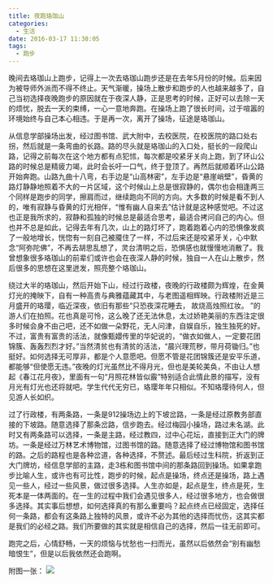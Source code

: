 ```yaml
---
title: 夜跑珞珈山
categories:
  - 生活
date: 2016-03-17 11:38:05
tags:
  - 跑步
---
```


晚间去珞珈山上跑步，记得上一次去珞珈山跑步还是在去年5月份的时候。后来因为被导师外派而不得不终止。天气渐暖，操场上散步和跑步的人也越来越多了，自己当初选择夜晚跑步的原因就在于夜深人静，正是思考的时候，正好可以去除一天的烦忧，脱去一天的束缚，一心一意地奔跑。在操场上跑了很长时间，过于喧嚣的环境始终与自己本心相违。于是再一次，离开了操场，征途是珞珈山。

<!-- more -->

从信息学部操场出发，经过图书馆、武大附中，去校医院，在校医院的路口处右拐，然后就是一条弯曲的长路。路的尽头就是珞珈山的入口处，挺长的一段爬山路，记得之前每次在这个地方都有点犯怵，每次都是咬紧牙关向上跑，到了环山公路的时候总是精疲力竭，此时会长吁一口气，终于登顶了。再然后就顺着环山公路开始奔跑。山路九曲十八弯，右手边是“山高林密”，左手边是“悬崖峭壁”，昏黄的路灯静静地照着不大的一片区域，这个时候山上总是很寂静的，偶尔也会相逢两三个同样是跑步的同学，擦肩而过，继续跑向不同的方向。大多数的时候是看不到人的，唯有寂静与昏黄的灯光相伴，“惟有幽人自来去”估计就是这种感觉吧。不过这也正是我所求的，寂静和孤独的时候总是最适合思考，最适合拷问自己的内心。但也并不总是如此，记得去年有几次，山上的路灯坏了，跑着跑着心内的恐惧像发疯了一般地增长，恍惚有一刻自己被魇住了一样，不过后来还是咬紧牙关，心中默念“阿弥陀佛”，不再去胡思乱想了，灵台清明之后，恐惧感也就慢慢地消散了。我曾想象很多珞珈山的前辈们或许也会在夜深人静的时候，独自一人在山上散步，然后很多的思想在这里迸发，照亮整个珞珈山。

绕过大半的珞珈山，然后开始下山，经过行政楼，夜晚的行政楼颇为辉煌，在金黄灯光的掩映下，自有一种高贵与典雅蕴藏其中，与老图遥相辉映。行政楼附近是三月盛开的珞璎，临近深夜，依旧有那些“只恐夜深花睡去， 故烧高烛照红妆。 ”的游人们在拍照。花也真是可怜，这么晚了还无法休息，太过娇艳美丽的东西注定很多时候会身不由己吧，还不如做一朵野花，无人问津，自娱自乐，独生独死的好。不过，富贵有富贵的活法，就像甄嬛传里的华妃说的，“做衣如做人，一定要花团锦簇、轰轰烈烈才好。”当然清贫也有清贫的活法，“晨兴理荒秽，带月荷锄归。”也挺好。如何选择无可厚非，都是个人意愿吧。但愿不管是花团锦簇还是安平乐道，都能够“但使愿无违。”夜晚的灯光虽然比不得月光，但也是美轮美奂，不由让人想起《春江花月夜》，里面有一句“月照花林皆似霰”特别适合此情此景的描写，没有月光有灯光也还将就吧。学生代代无穷已，珞璎年年只相似。不知珞璎待何人，但见游人长如织。

过了行政楼，有两条路，一条是912操场边上的下坡岔路，一条是经过原教务部直接的下坡路。随意选择了那条岔路，信步跑去。经过梅园小操场，路过未名湖。此时又有两条路可以选择，一条是主路，经过教四，过中心花坛，直接到正大门的牌坊。一条是经过万林艺术博物馆，过图书馆的路。随意选择了经过博物馆和图书馆的路。之后的路程也是各种岔道，各种选择，不赘述。最后经过生科院，折返到正大门牌坊，经信息学部的主路，走3栋和图书馆中间的那条路回到操场。如果拿跑步比喻人生，或许也有可比性，跑步的时候，起点是操场，终点还是操场，路上遇见一些人，经过一些风景，做过很多选择。人生亦如是，起点是生，终点是死，生死本是一体两面的。在一生的过程中我们会遇见很多人，经过很多地方，也会做很多选择。其实事后想想，如何选择真的有那么重要吗？起点终点已经固定，选择任何一条路，都会有这条路上独特的风景，或许不必为其他的选择而忧伤，这其实都是我们的必经之路。我们所要做的其实就是相信自己的选择，然后一往无前即可。

跑完之后，心情舒畅，一天的烦恼与忧愁也一扫而光，虽然以后依然会“别有幽愁暗恨生”，但是以后我依然还会跑啊。

附图一张： ![](http://www.wangmingkuo.com/wp-content/uploads/2016/03/跑步.png)

